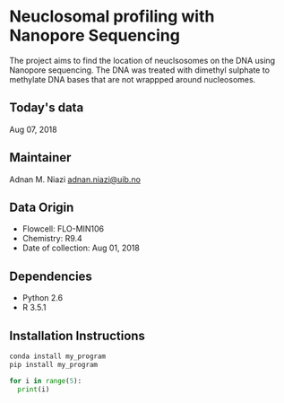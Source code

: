 
Neuclosomal profiling with Nanopore Sequencing
==============================================
The project aims to find the location of neuclsosomes on the DNA using Nanopore sequencing. The DNA was treated with dimethyl sulphate to methylate DNA bases that are not wrappped around nucleosomes.

## Today's data
Aug 07, 2018

## Maintainer
Adnan M. Niazi
[adnan.niazi@uib.no](mailto:adnaniazi@uib.no)

## Data Origin
- Flowcell: FLO-MIN106
- Chemistry: R9.4
- Date of collection: Aug 01, 2018

## Dependencies

- Python 2.6
- R 3.5.1

## Installation Instructions
```sh
conda install my_program
pip install my_program
```

```py
for i in range(5):
  print(i)
```
